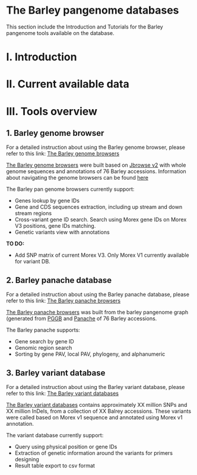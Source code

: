 # The Barley pangenome databases

This section include the Introduction and Tutorials for the Barley pangenome tools available on the database.

# I. Introduction

# II. Current available data


# III. Tools overview

## 1. Barley genome browser  

For a detailed instruction about using the Barley genome browser, please refer to this link: [The Barley genome browsers](jbrowse.md)

[The Barley genome browsers](jbrowse.md) were built based on [Jbrowse v2](https://jbrowse.org/jb2/) with whole genome sequences and annotations of 76 Barley accessions.
Information about navigating the genome browsers can be found [here](jbrowse.md)

The Barley pan genome browsers currently support:
* Genes lookup by gene IDs  
* Gene and CDS sequences extraction, including up stream and down stream regions  
* Cross-variant gene ID search. Search using Morex gene IDs on Morex V3 positions, gene IDs matching.
* Genetic variants view with annotations  

**TO DO:**  
* Add SNP matrix of current Morex V3. Only Morex V1 currently available for variant DB.

## 2. Barley panache database

For a detailed instruction about using the Barley panache database, please refer to this link: [The Barley panache browsers](barley_panache.md)

[The Barley panache browsers](barley_panache.md) was built from the barley pangenome graph (generated from [PGGB](https://github.com/pangenome/pggb) and [Panache](https://github.com/SouthGreenPlatform/panache) of 76 Barley accessions.

The Barley panache supports:
* Gene search by gene ID
* Genomic region search
* Sorting by gene PAV, local PAV, phylogeny, and alphanumeric

## 3. Barley variant database

For a detailed instruction about using the Barley variant database, please refer to this link: [The Barley variant databases](variantdb.md)

[The Barley variant databases](variantdb.md) contains approximately XX million SNPs and XX million InDels, from a collection of XX Balrey accessions.
These variants were called based on Morex v1 sequence and annotated using Morex v1 annotation.

The variant database currently support:
* Query using physical position or gene IDs
* Extraction of genetic information around the variants for primers designing
* Result table export to csv format
